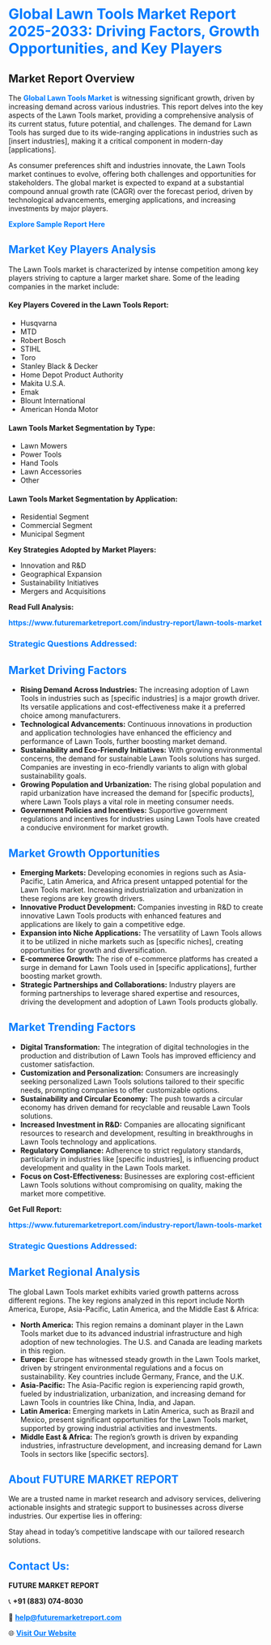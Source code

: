 <h1 style="color: #007BFF;">Global Lawn Tools Market Report 2025-2033: Driving Factors, Growth Opportunities, and Key Players</h1>

<section id="overview">
<h2>Market Report Overview</h2>
<p>The <a href="https://www.futuremarketreport.com/industry-report/lawn-tools-market" style="color: #007BFF; text-decoration: none;"><strong>Global Lawn Tools Market</strong></a> is witnessing significant growth, driven by increasing demand across various industries. This report delves into the key aspects of the Lawn Tools market, providing a comprehensive analysis of its current status, future potential, and challenges. The demand for Lawn Tools has surged due to its wide-ranging applications in industries such as [insert industries], making it a critical component in modern-day [applications].</p>
<p>As consumer preferences shift and industries innovate, the Lawn Tools market continues to evolve, offering both challenges and opportunities for stakeholders. The global market is expected to expand at a substantial compound annual growth rate (CAGR) over the forecast period, driven by technological advancements, emerging applications, and increasing investments by major players.</p>
</section>

<section id="overview">
<p><a href="https://www.futuremarketreport.com/request-sample/reportId=51643" style="color: #007BFF; text-decoration: none;"><strong>Explore Sample Report Here</strong></a></p>
</section>

<section id="key-players">
<h2 style="color: #007BFF;">Market Key Players Analysis</h2>
<p>The Lawn Tools market is characterized by intense competition among key players striving to capture a larger market share. Some of the leading companies in the market include:</p>
<h4>Key Players Covered in the Lawn Tools Report:</h4>
<ul><li>Husqvarna</li><li>MTD</li><li>Robert Bosch</li><li>STIHL</li><li>Toro</li><li>Stanley Black &amp; Decker</li><li>Home Depot Product Authority</li><li>Makita U.S.A.</li><li>Emak</li><li>Blount International</li><li>American Honda Motor</li></ul>
<h4>Lawn Tools Market Segmentation by Type:</h4>
<ul><li>Lawn Mowers</li><li>Power Tools</li><li>Hand Tools</li><li>Lawn Accessories</li><li>Other</li></ul>

<h4>Lawn Tools Market Segmentation by Application:</h4>
<ul><li>Residential Segment</li><li>Commercial Segment</li><li>Municipal Segment</li></ul>
<p><strong>Key Strategies Adopted by Market Players:</strong></p>
<ul>
<li>Innovation and R&D</li>
<li>Geographical Expansion</li>
<li>Sustainability Initiatives</li>
<li>Mergers and Acquisitions</li>
</ul>
</section>

<section>
<p><strong>Read Full Analysis: </strong></p><a href="https://www.futuremarketreport.com/industry-report/lawn-tools-market" style="color: #007BFF; text-decoration: none;"><strong>https://www.futuremarketreport.com/industry-report/lawn-tools-market</strong></a>
<h3 style="color: #007BFF;">Strategic Questions Addressed:</h3>
</section>

<section id="driving-factors">
<h2 style="color: #007BFF;">Market Driving Factors</h2>
<ul>
<li><strong>Rising Demand Across Industries:</strong> The increasing adoption of Lawn Tools in industries such as [specific industries] is a major growth driver. Its versatile applications and cost-effectiveness make it a preferred choice among manufacturers.</li>
<li><strong>Technological Advancements:</strong> Continuous innovations in production and application technologies have enhanced the efficiency and performance of Lawn Tools, further boosting market demand.</li>
<li><strong>Sustainability and Eco-Friendly Initiatives:</strong> With growing environmental concerns, the demand for sustainable Lawn Tools solutions has surged. Companies are investing in eco-friendly variants to align with global sustainability goals.</li>
<li><strong>Growing Population and Urbanization:</strong> The rising global population and rapid urbanization have increased the demand for [specific products], where Lawn Tools plays a vital role in meeting consumer needs.</li>
<li><strong>Government Policies and Incentives:</strong> Supportive government regulations and incentives for industries using Lawn Tools have created a conducive environment for market growth.</li>
</ul>
</section>

<section id="growth-opportunities">
<h2 style="color: #007BFF;">Market Growth Opportunities</h2>
<ul>
<li><strong>Emerging Markets:</strong> Developing economies in regions such as Asia-Pacific, Latin America, and Africa present untapped potential for the Lawn Tools market. Increasing industrialization and urbanization in these regions are key growth drivers.</li>
<li><strong>Innovative Product Development:</strong> Companies investing in R&D to create innovative Lawn Tools products with enhanced features and applications are likely to gain a competitive edge.</li>
<li><strong>Expansion into Niche Applications:</strong> The versatility of Lawn Tools allows it to be utilized in niche markets such as [specific niches], creating opportunities for growth and diversification.</li>
<li><strong>E-commerce Growth:</strong> The rise of e-commerce platforms has created a surge in demand for Lawn Tools used in [specific applications], further boosting market growth.</li>
<li><strong>Strategic Partnerships and Collaborations:</strong> Industry players are forming partnerships to leverage shared expertise and resources, driving the development and adoption of Lawn Tools products globally.</li>
</ul>
</section>

<section id="trending-factors">
<h2 style="color: #007BFF;">Market Trending Factors</h2>
<ul>
<li><strong>Digital Transformation:</strong> The integration of digital technologies in the production and distribution of Lawn Tools has improved efficiency and customer satisfaction.</li>
<li><strong>Customization and Personalization:</strong> Consumers are increasingly seeking personalized Lawn Tools solutions tailored to their specific needs, prompting companies to offer customizable options.</li>
<li><strong>Sustainability and Circular Economy:</strong> The push towards a circular economy has driven demand for recyclable and reusable Lawn Tools solutions.</li>
<li><strong>Increased Investment in R&D:</strong> Companies are allocating significant resources to research and development, resulting in breakthroughs in Lawn Tools technology and applications.</li>
<li><strong>Regulatory Compliance:</strong> Adherence to strict regulatory standards, particularly in industries like [specific industries], is influencing product development and quality in the Lawn Tools market.</li>
<li><strong>Focus on Cost-Effectiveness:</strong> Businesses are exploring cost-efficient Lawn Tools solutions without compromising on quality, making the market more competitive.</li>
</ul>
</section>

<section>
<p><strong>Get Full Report: </strong></p><a href="https://www.futuremarketreport.com/industry-report/lawn-tools-market" style="color: #007BFF; text-decoration: none;"><strong>https://www.futuremarketreport.com/industry-report/lawn-tools-market</strong></a>
<h3 style="color: #007BFF;">Strategic Questions Addressed:</h3>
</section>


<section id="regional-analysis">
<h2 style="color: #007BFF;">Market Regional Analysis</h2>
<p>The global Lawn Tools market exhibits varied growth patterns across different regions. The key regions analyzed in this report include North America, Europe, Asia-Pacific, Latin America, and the Middle East & Africa:</p>
<ul>
<li><strong>North America:</strong> This region remains a dominant player in the Lawn Tools market due to its advanced industrial infrastructure and high adoption of new technologies. The U.S. and Canada are leading markets in this region.</li>
<li><strong>Europe:</strong> Europe has witnessed steady growth in the Lawn Tools market, driven by stringent environmental regulations and a focus on sustainability. Key countries include Germany, France, and the U.K.</li>
<li><strong>Asia-Pacific:</strong> The Asia-Pacific region is experiencing rapid growth, fueled by industrialization, urbanization, and increasing demand for Lawn Tools in countries like China, India, and Japan.</li>
<li><strong>Latin America:</strong> Emerging markets in Latin America, such as Brazil and Mexico, present significant opportunities for the Lawn Tools market, supported by growing industrial activities and investments.</li>
<li><strong>Middle East & Africa:</strong> The region’s growth is driven by expanding industries, infrastructure development, and increasing demand for Lawn Tools in sectors like [specific sectors].</li>
</ul>
</section>

<footer>
<h2 style="color: #007BFF;">About FUTURE MARKET REPORT</h2>
<p>We are a trusted name in market research and advisory services, delivering actionable insights and strategic support to businesses across diverse industries. Our expertise lies in offering:</p>

<p>Stay ahead in today’s competitive landscape with our tailored research solutions.</p>

<h2 style="color: #007BFF;">Contact Us:</h2>
<p><strong>FUTURE MARKET REPORT</strong></p>
<p>📞 <strong>+91 (883) 074-8030</strong></p>
<p>📧 <strong><a href="mailto:help@futuremarketreport.com" style="color: #007BFF;">help@futuremarketreport.com</a></strong></p>
<p>🌐 <strong><a href="https://www.futuremarketreport.com/" style="color: #007BFF;">Visit Our Website</a></strong></p>
</footer>
